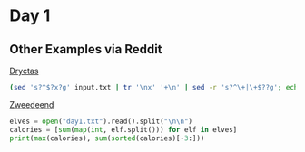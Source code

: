 # Day 1

## Other Examples via Reddit

[Dryctas](https://www.reddit.com/r/adventofcode/comments/z9ezjb/comment/iyhb9y8/?utm_source=share&utm_medium=web2x&context=3)

```Bash
(sed 's?^$?x?g' input.txt | tr '\nx' '+\n' | sed -r 's?^\+|\+$??g'; echo '') | bc | sort -n | tail -n 3 | tr '\n' ' ' | awk '{print $3; print $1+$2+$3}'
```

[Zweedeend](https://www.reddit.com/r/adventofcode/comments/z9ezjb/comment/iyh9nu7/?utm_source=share&utm_medium=web2x&context=3)

```Python
elves = open("day1.txt").read().split("\n\n")
calories = [sum(map(int, elf.split())) for elf in elves]
print(max(calories), sum(sorted(calories)[-3:]))

```
